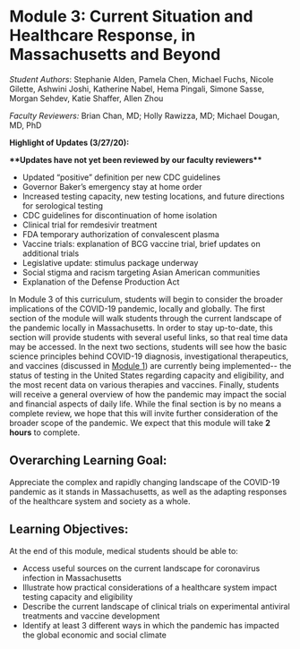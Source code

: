 # Module 3: Current Situation and Healthcare Response, in Massachusetts and Beyond

_Student Authors_:  Stephanie Alden, Pamela Chen, Michael Fuchs, Nicole Gilette, Ashwini Joshi, Katherine Nabel, Hema Pingali, Simone Sasse, Morgan Sehdev, Katie Shaffer, Allen Zhou

_Faculty Reviewers:_ Brian Chan, MD; Holly Rawizza, MD; Michael Dougan, MD, PhD

**Highlight of Updates \(3/27/20\):**

**\*\*Updates have not yet been reviewed by our faculty reviewers\*\***

* Updated “positive” definition per new CDC guidelines
* Governor Baker’s emergency stay at home order
* Increased testing capacity, new testing locations, and future directions for serological testing
* CDC guidelines for discontinuation of home isolation
* Clinical trial for remdesivir treatment
* FDA temporary authorization of convalescent plasma
* Vaccine trials: explanation of BCG vaccine trial, brief updates on additional trials
* Legislative update: stimulus package underway
* Social stigma and racism targeting Asian American communities
* Explanation of the Defense Production Act

In Module 3 of this curriculum, students will begin to consider the broader implications of the COVID-19 pandemic, locally and globally. The first section of the module will walk students through the current landscape of the pandemic locally in Massachusetts. In order to stay up-to-date, this section will provide students with several useful links, so that real time data may be accessed. In the next two sections, students will see how the basic science principles behind COVID-19 diagnosis, investigational therapeutics, and vaccines \(discussed in [Module 1](https://futuremdvscovid.gitbook.io/covid19-curriculum/module-1-from-bench-to-bedside)\) are currently being implemented-- the status of testing in the United States regarding capacity and eligibility, and the most recent data on various therapies and vaccines. Finally, students will receive a general overview of how the pandemic may impact the social and financial aspects of daily life. While the final section is by no means a complete review, we hope that this will invite further consideration of the broader scope of the pandemic. We expect that this module will take **2 hours** to complete.

## **Overarching Learning Goal:**

Appreciate the complex and rapidly changing landscape of the COVID-19 pandemic as it stands in Massachusetts, as well as the adapting responses of the healthcare system and society as a whole.

## Learning Objectives:

At the end of this module, medical students should be able to:

* Access useful sources on the current landscape for coronavirus infection in Massachusetts
* Illustrate how practical considerations of a healthcare system impact testing capacity and eligibility
* Describe the current landscape of clinical trials on experimental antiviral treatments and vaccine development 
* Identify at least 3 different ways in which the pandemic has impacted the global economic and social climate

